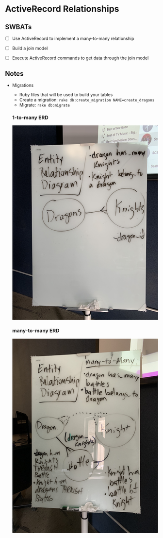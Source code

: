 # ActiveRecord Relationships

## SWBATs
- [ ] Use ActiveRecord to implement a many-to-many relationship
- [ ] Build a join model 
- [ ] Execute ActiveRecord commands to get data through the join model


## Notes

- Migrations 
  - Ruby files that will be used to build your tables
  - Create a migration: `rake db:create_migration NAME=create_dragons`
  - Migrate: `rake db:migrate`

    
  ### 1-to-many ERD
  ![1-to-many ERD](./pics/IMG_1941.jpg)

  ### many-to-many ERD
  ![may-to-many ERD](./pics/IMG_1942.jpg)